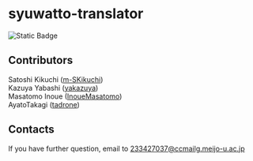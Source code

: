 # syuwatto-translator

![Static Badge](https://img.shields.io/badge/Sony-Spresense-blue)

## Contributors
Satoshi Kikuchi ([m-SKikuchi](https://github.com/m-SKikuchi))<br>
Kazuya Yabashi ([yakazuya](https://github.com/yakazuya))<br>
Masatomo Inoue ([InoueMasatomo](https://github.com/InoueMasatomo))<br>
AyatoTakagi ([tadrone](https://github.com/tadrone))
## Contacts

If you have further question, email to 233427037@ccmailg.meijo-u.ac.jp
